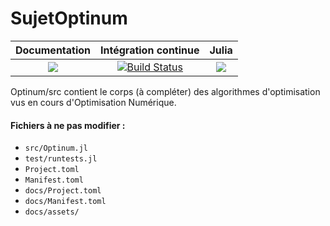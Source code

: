 # SujetOptinum

| **Documentation** | **Intégration continue** | **Julia** |
|:-----------------:|:------------------------:|:----------:|
| [![](https://img.shields.io/badge/docs-dev-blue.svg)](https://mathn7.github.io/SujetOptinum/dev/index) |[![Build Status](https://travis-ci.com/mathn7/SujetOptinum.svg?branch=master)](https://travis-ci.com/mathn7/SujetOptinum)| [![](https://img.shields.io/github/v/release/JuliaLang/julia.svg)](https://docs.julialang.org) |

Optinum/src contient le corps (à compléter) des algorithmes d'optimisation vus en cours d'Optimisation Numérique.
#### Fichiers à ne pas modifier : 
   * `src/Optinum.jl`
   * `test/runtests.jl`
   * `Project.toml`
   * `Manifest.toml`
   * `docs/Project.toml`
   * `docs/Manifest.toml`
   * `docs/assets/`

